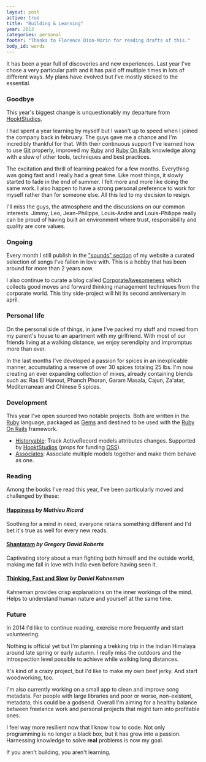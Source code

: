```yaml
---
layout: post
active: true
title: "Building & Learning"
year: 2013
categories: personal
footer: "Thanks to Florence Dion-Morin for reading drafts of this."
body_id: words
---
```


It has been a year full of discoveries and new experiences. Last year I've chose a very particular path and it has paid off multiple times in lots of different ways. My plans have evolved but I've mostly sticked to the essential.

### Goodbye
This year's biggest change is unquestionably my departure from [HooktStudios](http://hooktstudios.com).

I had spent a year learning by myself but I wasn't up to speed when I joined the company back in february. The guys gave me a chance and I'm incredibly thankful for that. With their continuous support I've learned how to use [Git](http://git-scm.com) properly, improved my [Ruby](https://www.ruby-lang.org) and [Ruby On Rails](http://rubyonrails.org) knowledge along with a slew of other tools, techniques and best practices.

The excitation and thrill of learning peaked for a few months. Everything was going fast and I really had a great time. Like most things, it slowly started to fade in the end of summer. I felt more and more like doing the same work. I also happen to have a strong personal preference to work for myself rather than for someone else. All this led to my decision to resign.

I'll miss the guys, the atmosphere and the discussions on our common interests. Jimmy, Leo, Jean-Philippe, Louis-André and Louis-Philippe really can be proud of having built an environment where trust, responsibility and quality are core values.

### Ongoing
Every month I still publish in the ["sounds" section](http://phildionne.com/sounds) of my website a curated selection of songs I've fallen in love with. This is a hobby that has been around for more than 2 years now.

I also continue to curate a blog called [CorporateAwesomeness](http://corporateawesomeness.com) which collects good moves and forward thinking management techniques from the corporate world. This tiny side-project will hit its second anniversary in april.

### Personal life
On the personal side of things, in june I've packed my stuff and moved from my parent's house to an apartment with my girlfriend. With most of our friends living at a walking distance, we enjoy serendipity and impromptus more than ever.

In the last months I've developed a passion for spices in an inexplicable manner, accumulating a reserve of over 30 spices totaling 25 lbs. I'm now creating an ever expanding collection of mixes, already containing blends such as: Ras El Hanout, Phanch Phoran, Garam Masala, Cajun, Za'atar, Mediterranean and Chinese 5 spices.

### Development
This year I've open sourced two notable projects. Both are written in the [Ruby](https://www.ruby-lang.org) language, packaged as [Gems](http://rubygems.org) and destined to be used with the [Ruby On Rails](http://rubyonrails.org) framework.

- [Historyable](https://github.com/hooktstudios/historyable): Track ActiveRecord models attributes changes. Supported by [HooktStudios](http://hooktstudios.com) (props for funding [OSS](http://en.wikipedia.org/wiki/Open-source_software)).
- [Associates](https://github.com/phildionne/associates): Associate multiple models together and make them behave as one.

### Reading
Among the books I've read this year, I've been particularly moved and challenged by these:

#### [Happiness](http://www.amazon.ca/dp/0316167258) *by Mathieu Ricard*
Soothing for a mind in need, everyone retains something different and I'd bet it's true as well for every new reads.

#### [Shantaram](http://www.amazon.ca/dp/8415139136) *by Gregory David Roberts*
Captivating story about a man fighting both himself and the outside world, making me fall in love with India even before having seen it.

#### [Thinking, Fast and Slow](http://www.amazon.ca/dp/0385676530) *by Daniel Kahneman*
Kahneman provides crisp explanations on the inner workings of the mind. Helps to understand human nature and yourself at the same time.

### Future
In 2014 I'd like to continue reading, exercise more frequently and start volunteering.

Nothing is official yet but I'm planning a trekking trip in the Indian Himalaya around late spring or early autumn. I really miss the outdoors and the introspection level possible to achieve while walking long distances.

It's kind of a crazy project, but I'd like to make my own beef jerky. And start woodworking, too.

I'm also currently working on a small app to clean and improve song metadata. For people with large libraries and poor or worse, non-existent, metadata, this could be a godsend. Overall I'm aiming for a healthy balance between freelance work and personal projects that might turn into profitable ones.

I feel way more resilient now that I know how to code. Not only programming is no longer a black box, but it has grew into a passion. Harnessing knowledge to solve __real__ problems is now my goal.

If you aren't building, you aren't learning.
